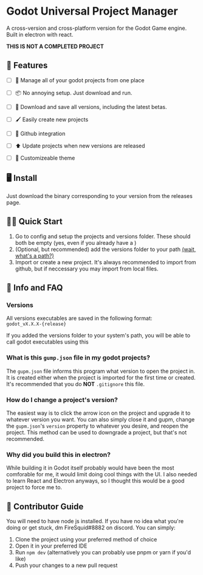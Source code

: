 # Godot Universal Project Manager
A cross-version and cross-platform version for the Godot Game engine. Built in electron with react. 

**THIS IS NOT A COMPLETED PROJECT**

## 💖 Features
- [ ] 📂 Manage all of your godot projects from one place
- [ ] 📦 No annoying setup. Just download and run.
- [ ] 💽 Download and save all versions, including the latest betas.
- [ ] 🖌️ Easily create new projects
- [ ] 🐙 Github integration
- [ ] ⬆️ Update projects when new versions are released
- [ ] 🎨 Customizeable theme


## 🖥️ Install
Just download the binary corresponding to your version from the releases page.

## 🏃‍♂️ Quick Start
1. Go to config and setup the projects and versions folder. These should both be empty (yes, even if you already have a )
2. (Optional, but recommended) add the versions folder to your path [(wait, what's a path?)](https://en.wikipedia.org/wiki/PATH_(variable))
3. Import or create a new project. It's always recommended to import from github, but if neccessary you may import from local files.


## 📕 Info and FAQ
### Versions
All versions executables are saved in the following format:  
`godot_vX.X.X-{release}`  

If you added the versions folder to your system's path, you will be able to call godot executables using this 

### What is this `gump.json` file in my godot projects?
The `gupm.json` file informs this program what version to open the project in. It is created either when the project is imported for the first time or created. It's recommended that you do **NOT** `.gitignore` this file. 

### How do I change a project's version?
The easiest way is to click the arrow icon on the project and upgrade it to whatever version you want. You can also simply close it and gupm, change the `gupm.json`'s `version` property to whatever you desire, and reopen the project. This method can be used to downgrade a project, but that's not recommended.

### Why did you build this in electron?
While building it in Godot itself probably would have been the most comforable for me, it would limit doing cool things with the UI. I also needed to learn React and Electron anyways, so I thought this would be a good project to force me to. 

## 🔨 Contributor Guide
You will need to have node js installed. If you have no idea what you're doing or get stuck, dm FireSquid#8882 on discord. You can simply:
1. Clone the project using your preferred method of choice
2. Open it in your preferred IDE
3. Run `npm dev` (alternatively you can probably use pnpm or yarn if you'd like)
4. Push your changes to a new pull request
